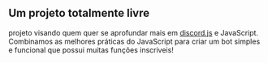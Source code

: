 
## Um projeto totalmente livre

projeto visando quem quer se aprofundar mais em [discord.js](https://discord.js.org/#/) e JavaScript. Combinamos as melhores
práticas do JavaScript para criar um bot simples e funcional que possui muitas funções inscriveis!

